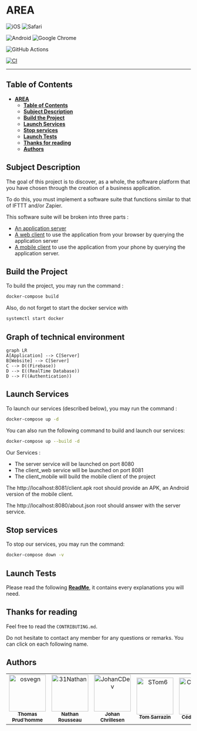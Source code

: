 # **AREA**

![iOS](https://img.shields.io/badge/iOS-000000?style=for-the-badge&logo=ios&logoColor=white)
![Safari](https://img.shields.io/badge/Safari-000000?style=for-the-badge&logo=Safari&logoColor=white)

![Android](https://img.shields.io/badge/Android-3DDC84?style=for-the-badge&logo=android&logoColor=white)
![Google Chrome](https://img.shields.io/badge/Google%20Chrome-4285F4?style=for-the-badge&logo=GoogleChrome&logoColor=white)

![GitHub Actions](https://img.shields.io/badge/github%20actions-%232671E5.svg?style=for-the-badge&logo=githubactions&logoColor=white)

[![CI](https://github.com/Epitech-Nantes-Tek3/AREA/actions/workflows/CI.yml/badge.svg?branch=main)](https://github.com/Epitech-Nantes-Tek3/AREA/actions/workflows/CI.yml)

---

## **Table of Contents**

- [**AREA**](#area)
  - [**Table of Contents**](#table-of-contents)
  - [**Subject Description**](#subject-description)
  - [**Build the Project**](#build-the-project)
  - [**Launch Services**](#launch-services)
  - [**Stop services**](#stop-services)
  - [**Launch Tests**](#launch-tests)
  - [**Thanks for reading**](#thanks-for-reading)
  - [**Authors**](#authors)

## **Subject Description**

The goal of this project is to discover, as a whole, the software platform that you have chosen through the creation of a business application.

To do this, you must implement a software suite that functions similar to that of IFTTT and/or Zapier.

This software suite will be broken into three parts :

- [An application server](./Server/ReadMe.md)
- [A web client](./Web/ReadMe.md) to use the application from your browser by querying the application server
- [A mobile client](./Application/README.md) to use the application from your phone by querying the application server.

## **Build the Project**

To build the project, you may run the command :

```bash
docker-compose build
```

Also, do not forget to start the docker service with

```bash
systemctl start docker
```

## **Graph of technical environment**

```mermaid
graph LR
A[Application] --> C[Server]
B[Website] --> C[Server]
C --> D((Firebase))
D --> E((RealTime Database))
D --> F((Authentication))
```

## **Launch Services**

To launch our services (described below), you may run the command :

```bash
docker-compose up -d
```
You can also run the following command to build and launch our services:
```bash
docker-compose up --build -d
```

Our Services :

- The server service will be launched on port 8080
- The client_web service will be launched on port 8081
- The client_mobile will build the mobile client of the project

The http://localhost:8081/client.apk root should provide an APK, an Android version of the mobile client.

The http://localhost:8080/about.json root should answer with the server service.

## **Stop services**
To stop our services, you may run the command:
```bash
docker-compose down -v
```

## **Launch Tests**

Please read the following [**ReadMe**](./Application//README.md), it contains every explanations you will need.

## **Thanks for reading**

Feel free to read the `CONTRIBUTING.md`.

Do not hesitate to contact any member for any questions or remarks. You can click on each following name.

## **Authors**

<table>
    <tbody>
        <tr>
            <td align="center"><a href="https://github.com/osvegn/"><img src="https://avatars.githubusercontent.com/u/72011124?v=4" width="100px;" alt="osvegn"/><br/><sub><b>Thomas Prud'homme</b></sub></a><br/></td>
            <td align="center"><a href="https://github.com/31Nathan/"><img src="https://avatars.githubusercontent.com/u/72010794?v=4" width="100px;" alt="31Nathan"/><br/><sub><b>Nathan Rousseau</b></sub></a><br/></td>
            <td align="center"><a href="https://github.com/JohanCDev"><img src="https://avatars.githubusercontent.com/u/25590592?v=4" width="100px;" alt="JohanCDev"/><br/><sub><b>Johan Chrillesen</b></sub></a><br/></td>
            <td align="center"><a href="https://github.com/STom6"><img src="https://avatars.githubusercontent.com/u/72015208?v=4" width="100px;" alt="STom6"/><br/><sub><b>Tom Sarrazin</b></sub></a><br/></td>
            <td align="center"><a href="https://github.com/CedricCORGE"><img src="https://avatars.githubusercontent.com/u/64684672?v=4" width="100px;" alt="CedricCORGE"/><br/><sub><b>Cédric Corge</b></sub></a><br/></td>
        <tr>
    </tbody>
</table>
